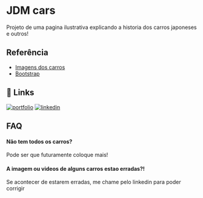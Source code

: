 
# JDM cars

Projeto de uma pagina ilustrativa explicando a historia dos carros japoneses e outros!


## Referência

 - [Imagens dos carros](https://www.3dtuning.com/en-US/)
 - [Bootstrap](https://getbootstrap.com/)


## 🔗 Links
[![portfolio](https://img.shields.io/badge/my_portfolio-000?style=for-the-badge&logo=ko-fi&logoColor=white)]( https://lucas-jav.github.io/Portifolio-ptBr/)
[![linkedin](https://img.shields.io/badge/linkedin-0A66C2?style=for-the-badge&logo=linkedin&logoColor=white)](https://www.linkedin.com/in/lucas-oliveira-de-amorim-010329206/)


## FAQ

#### Não tem todos os carros?

Pode ser que futuramente coloque mais!

#### A imagem ou videos de alguns carros estao erradas?!

Se acontecer de estarem erradas, me chame pelo linkedin para poder corrigir

